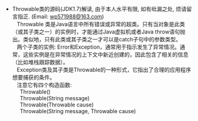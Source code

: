 * Throwable类的源码(JDK1.7)解读, 由于本人水平有限, 如有纰漏之处, 烦请留言指正. (Email: wp571988@163.com)   
  &nbsp;&nbsp; Throwable 类是Java语言中所有错误或异常的超类。只有当对象是此类（或其子类之一）的实例时，才能通过Java虚拟机或者Java throw语句抛出。类似地，只有此类或其子类之一才可以是catch子句中的参数类型。    
  &nbsp;&nbsp; 两个子类的实例: Error和Exception，通常用于指示发生了异常情况。通常，这些实例是在异常情况的上下文中新近创建的，因此包含了相关的信息（比如堆栈跟踪数据）。   
  &nbsp;&nbsp; Exception类及其子类是Throwable的一种形式，它指出了合理的应用程序想要捕获的条件。   
  &nbsp;&nbsp; 注意它有四个构造函数:    
  &nbsp;&nbsp;&nbsp;&nbsp;  Throwable()     
  &nbsp;&nbsp;&nbsp;&nbsp;  Throwable(String message)    
  &nbsp;&nbsp;&nbsp;&nbsp;  Throwable(Throwable cause)    
  &nbsp;&nbsp;&nbsp;&nbsp;  Throwable(String message, Throwable cause)
```java
  
```

